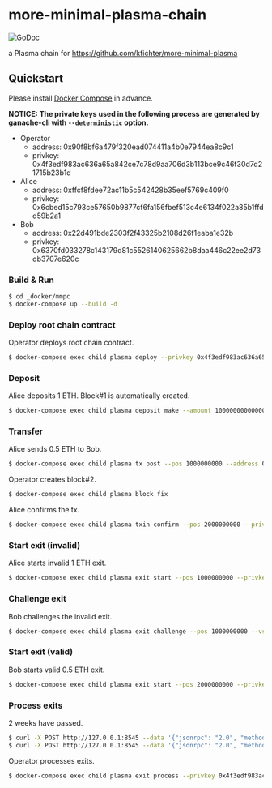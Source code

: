 # more-minimal-plasma-chain

[![GoDoc](https://godoc.org/github.com/m0t0k1ch1/more-minimal-plasma-chain?status.svg)](https://godoc.org/github.com/m0t0k1ch1/more-minimal-plasma-chain)

a Plasma chain for https://github.com/kfichter/more-minimal-plasma

## Quickstart

Please install [Docker Compose](https://docs.docker.com/compose/install) in advance.

__NOTICE: The private keys used in the following process are generated by ganache-cli with `--deterministic` option.__

- Operator
  - address: 0x90f8bf6a479f320ead074411a4b0e7944ea8c9c1
  - privkey: 0x4f3edf983ac636a65a842ce7c78d9aa706d3b113bce9c46f30d7d21715b23b1d
- Alice
  - address: 0xffcf8fdee72ac11b5c542428b35eef5769c409f0
  - privkey: 0x6cbed15c793ce57650b9877cf6fa156fbef513c4e6134f022a85b1ffdd59b2a1
- Bob
  - address: 0x22d491bde2303f2f43325b2108d26f1eaba1e32b
  - privkey: 0x6370fd033278c143179d81c5526140625662b8daa446c22ee2d73db3707e620c

### Build & Run

``` sh
$ cd _docker/mmpc
$ docker-compose up --build -d
```

### Deploy root chain contract

Operator deploys root chain contract.

``` sh
$ docker-compose exec child plasma deploy --privkey 0x4f3edf983ac636a65a842ce7c78d9aa706d3b113bce9c46f30d7d21715b23b1d
```

### Deposit

Alice deposits 1 ETH. Block#1 is automatically created.

``` sh
$ docker-compose exec child plasma deposit make --amount 1000000000000000000 --privkey 0x6cbed15c793ce57650b9877cf6fa156fbef513c4e6134f022a85b1ffdd59b2a1
```

### Transfer

Alice sends 0.5 ETH to Bob.

``` sh
$ docker-compose exec child plasma tx post --pos 1000000000 --address 0x22d491bde2303f2f43325b2108d26f1eaba1e32b --amount 500000000000000000 --privkey 0x6cbed15c793ce57650b9877cf6fa156fbef513c4e6134f022a85b1ffdd59b2a1
```

Operator creates block#2.

``` sh
$ docker-compose exec child plasma block fix
```

Alice confirms the tx.

``` sh
$ docker-compose exec child plasma txin confirm --pos 2000000000 --privkey 0x6cbed15c793ce57650b9877cf6fa156fbef513c4e6134f022a85b1ffdd59b2a1
```

### Start exit (invalid)

Alice starts invalid 1 ETH exit.

``` sh
$ docker-compose exec child plasma exit start --pos 1000000000 --privkey 0x6cbed15c793ce57650b9877cf6fa156fbef513c4e6134f022a85b1ffdd59b2a1
```

### Challenge exit

Bob challenges the invalid exit.

``` sh
$ docker-compose exec child plasma exit challenge --pos 1000000000 --vspos 2000000000 --privkey 0x6370fd033278c143179d81c5526140625662b8daa446c22ee2d73db3707e620c
```

### Start exit (valid)

Bob starts valid 0.5 ETH exit.

``` sh
$ docker-compose exec child plasma exit start --pos 2000000000 --privkey 0x6370fd033278c143179d81c5526140625662b8daa446c22ee2d73db3707e620c
```

### Process exits

2 weeks have passed.

``` sh
$ curl -X POST http://127.0.0.1:8545 --data '{"jsonrpc": "2.0", "method": "evm_increaseTime", "params": [1209600], "id": 0}'
$ curl -X POST http://127.0.0.1:8545 --data '{"jsonrpc": "2.0", "method": "evm_mine", "params": [], "id": 0}'
```

Operator processes exits.

``` sh
$ docker-compose exec child plasma exit process --privkey 0x4f3edf983ac636a65a842ce7c78d9aa706d3b113bce9c46f30d7d21715b23b1d
```
